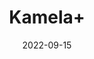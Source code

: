 ---
title: 'Kamela+'
date: '2022-09-15' 
metatag: '' 
inventory: '0' 
draft: false 
# meta description 
shortDescripton: ''
description: 'Powder+Form'
longdescription: ''
featured: True
# product Price
price: '40.0'
# Product Short Description
shortDescription: ''
productID: '1D5F1E24-9E24-ED11-9968-005056B3A416'
type: 'products'
category: 'Powder+Form' 
thumnailproduct: 'https://aminsaddiquidawakhana.eralive.net/images/products/1D5F1E24-9E24-ED11-9968-005056B3A4161.png' 
images:
  - image: 'images/products/1D5F1E24-9E24-ED11-9968-005056B3A4161.png'  
Variants:
---